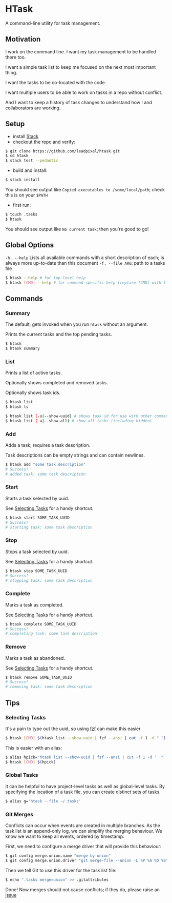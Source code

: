 # HTask

A command-line utility for task management.

## Motivation

I work on the command line. I want my task management to be handled there too.

I want a simple task list to keep me focused on the next most important thing.

I want the tasks to be co-located with the code.

I want multiple users to be able to work on tasks in a repo without conflict.

And I want to keep a history of task changes to understand how I and collaborators are working.

## Setup

- install [Stack](https://docs.haskellstack.org/en/stable/README/)
- checkout the repo and verify:
```sh
$ git clone https://github.com/leadpixel/htask.git
$ cd htask
$ stack test --pedantic
```

- build and install:
```sh
$ stack install
```

You should see output like `Copied executables to /some/local/path`; check this is on your `$PATH`

- first run:
```sh
$ touch .tasks
$ htask
```

You should see output like `No current task`; then you're good to go!

## Global Options

`-h, --help` Lists all available commands with a short description of each; is always more up-to-date than this document
`-f, --file ARG`: path to a tasks file

```sh
$ htask --help # for top-level help
$ htask [CMD] --help # for command-specific help (replace [CMD] with list, for example)
```

## Commands

### Summary

The default; gets invoked when you run `htask` without an argument.

Prints the current tasks and the top pending tasks.

```sh
$ htask
$ htask summary
```

### List

Prints a list of active tasks.

Optionally shows completed and removed tasks.

Optionally shows task ids.

```sh
$ htask list
$ htask ls

$ htask list (-u|--show-uuid) # shows task id for use with other commands
$ htask list (-a|--show-all) # show all tasks (including hidden)
```

### Add

Adds a task; requires a task description.

Task descriptions can be empty strings and can contain newlines.

```sh
$ htask add "some task description"
# Success!
# added task: some task description
```

### Start

Starts a task selected by uuid.

See [Selecting Tasks](#selecting-tasks) for a handy shortcut.

```sh
$ htask start SOME_TASK_UUID
# Success!
# starting task: some task description
```

### Stop

Stops a task selected by uuid.

See [Selecting Tasks](#selecting-tasks) for a handy shortcut.

```sh
$ htask stop SOME_TASK_UUID
# Success!
# stopping task: some task description
```

### Complete

Marks a task as completed.

See [Selecting Tasks](#selecting-tasks) for a handy shortcut.

```sh
$ htask complete SOME_TASK_UUID
# Success!
# completing task: some task description
```

### Remove

Marks a task as abandoned.

See [Selecting Tasks](#selecting-tasks) for a handy shortcut.

```sh
$ htask remove SOME_TASK_UUID
# Success!
# removing task: some task description
```

## Tips
### Selecting Tasks

It's a pain to type out the uuid, so using [fzf](https://github.com/junegunn/fzf) can make this easier
```sh
$ htask [CMD] $(htask list --show-uuid | fzf --ansi | cut -f 1 -d " ")
```

This is easier with an alias:
```sh
$ alias hpick="htask list --show-uuid | fzf --ansi | cut -f 1 -d ' '"
$ htask [CMD] $(hpick)
```

### Global Tasks

It can be helpful to have project-level tasks as well as global-level tasks. By specifying the location of a task file, you can create distinct sets of tasks.

```sh
$ alias g='htask --file ~/.tasks'
```

### Git Merges

Conflicts can occur when events are created in multiple branches. As the task list is an append-only log, we can simplify the merging behaviour. We know we want to keep all events, ordered by timestamp.

First, we need to configure a merge driver that will provide this behaviour:

```sh
$ git config merge.union.name "merge by union"
$ git config merge.union.driver "git merge-file --union -L %P %A %O %B"
```

Then we tell Git to use this driver for the task list file:

```sh
$ echo ".tasks merge=union" >> .gitattributes
```

Done! Now merges should not cause conflicts; if they do, please raise an [issue](https://github.com/leadpixel/htask/issues)
